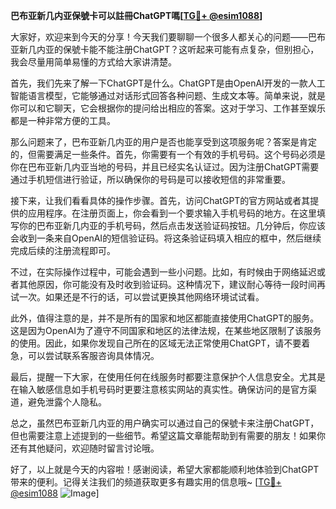 **巴布亚新几内亚保號卡可以註冊ChatGPT嗎[[TG💪+ @esim1088](https://t.me/s/esim1088)]**

大家好，欢迎来到今天的分享！今天我们要聊聊一个很多人都关心的问题——巴布亚新几内亚的保號卡能不能注册ChatGPT？这听起来可能有点复杂，但别担心，我会尽量用简单易懂的方式给大家讲清楚。

首先，我们先来了解一下ChatGPT是什么。ChatGPT是由OpenAI开发的一款人工智能语言模型，它能够通过对话形式回答各种问题、生成文本等。简单来说，就是你可以和它聊天，它会根据你的提问给出相应的答案。这对于学习、工作甚至娱乐都是一种非常方便的工具。

那么问题来了，巴布亚新几内亚的用户是否也能享受到这项服务呢？答案是肯定的，但需要满足一些条件。首先，你需要有一个有效的手机号码。这个号码必须是你在巴布亚新几内亚当地的号码，并且已经实名认证过。因为注册ChatGPT需要通过手机短信进行验证，所以确保你的号码是可以接收短信的非常重要。

接下来，让我们看看具体的操作步骤。首先，访问ChatGPT的官方网站或者其提供的应用程序。在注册页面上，你会看到一个要求输入手机号码的地方。在这里填写你的巴布亚新几内亚的手机号码，然后点击发送验证码按钮。几分钟后，你应该会收到一条来自OpenAI的短信验证码。将这条验证码填入相应的框中，然后继续完成后续的注册流程即可。

不过，在实际操作过程中，可能会遇到一些小问题。比如，有时候由于网络延迟或者其他原因，你可能没有及时收到验证码。这种情况下，建议耐心等待一段时间再试一次。如果还是不行的话，可以尝试更换其他网络环境试试看。

此外，值得注意的是，并不是所有的国家和地区都能直接使用ChatGPT的服务。这是因为OpenAI为了遵守不同国家和地区的法律法规，在某些地区限制了该服务的使用。因此，如果你发现自己所在的区域无法正常使用ChatGPT，请不要着急，可以尝试联系客服咨询具体情况。

最后，提醒一下大家，在使用任何在线服务时都要注意保护个人信息安全。尤其是在输入敏感信息如手机号码时更要注意核实网站的真实性。确保访问的是官方渠道，避免泄露个人隐私。

总之，虽然巴布亚新几内亚的用户确实可以通过自己的保號卡来注册ChatGPT，但也需要注意上述提到的一些细节。希望这篇文章能帮助到有需要的朋友！如果你还有其他疑问，欢迎随时留言讨论哦。

好了，以上就是今天的内容啦！感谢阅读，希望大家都能顺利地体验到ChatGPT带来的便利。记得关注我们的频道获取更多有趣实用的信息哦~ [[TG💪+ @esim1088](https://t.me/s/esim1088) ![Image](https://i.postimg.cc/4NQfJmqS/Snipaste-2025-05-13-00-14-12.png)]
